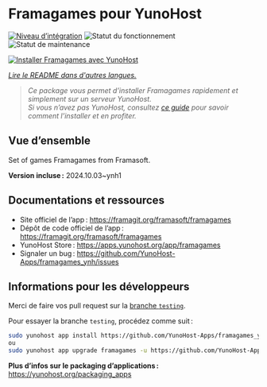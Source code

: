 <!--
Nota bene : ce README est automatiquement généré par <https://github.com/YunoHost/apps/tree/master/tools/readme_generator>
Il NE doit PAS être modifié à la main.
-->

# Framagames pour YunoHost

[![Niveau d’intégration](https://apps.yunohost.org/badge/integration/framagames)](https://ci-apps.yunohost.org/ci/apps/framagames/)
![Statut du fonctionnement](https://apps.yunohost.org/badge/state/framagames)
![Statut de maintenance](https://apps.yunohost.org/badge/maintained/framagames)

[![Installer Framagames avec YunoHost](https://install-app.yunohost.org/install-with-yunohost.svg)](https://install-app.yunohost.org/?app=framagames)

*[Lire le README dans d'autres langues.](./ALL_README.md)*

> *Ce package vous permet d’installer Framagames rapidement et simplement sur un serveur YunoHost.*  
> *Si vous n’avez pas YunoHost, consultez [ce guide](https://yunohost.org/install) pour savoir comment l’installer et en profiter.*

## Vue d’ensemble

Set of games Framagames from Framasoft.

**Version incluse :** 2024.10.03~ynh1
## Documentations et ressources

- Site officiel de l’app : <https://framagit.org/framasoft/framagames>
- Dépôt de code officiel de l’app : <https://framagit.org/framasoft/framagames>
- YunoHost Store : <https://apps.yunohost.org/app/framagames>
- Signaler un bug : <https://github.com/YunoHost-Apps/framagames_ynh/issues>

## Informations pour les développeurs

Merci de faire vos pull request sur la [branche `testing`](https://github.com/YunoHost-Apps/framagames_ynh/tree/testing).

Pour essayer la branche `testing`, procédez comme suit :

```bash
sudo yunohost app install https://github.com/YunoHost-Apps/framagames_ynh/tree/testing --debug
ou
sudo yunohost app upgrade framagames -u https://github.com/YunoHost-Apps/framagames_ynh/tree/testing --debug
```

**Plus d’infos sur le packaging d’applications :** <https://yunohost.org/packaging_apps>
